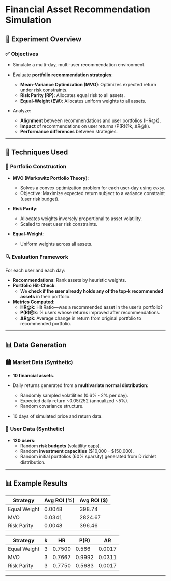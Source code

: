 # Financial Asset Recommendation Simulation


## 🧪 Experiment Overview

### ✅ **Objectives**

- Simulate a multi-day, multi-user recommendation environment.
- Evaluate **portfolio recommendation strategies**:
  - **Mean-Variance Optimization (MVO)**: Optimizes expected return under risk constraints.
  - **Risk Parity (RP)**: Allocates equal risk to all assets.
  - **Equal-Weight (EW)**: Allocates uniform weights to all assets.

- Analyze:
  - **Alignment** between recommendations and user portfolios (HR@k).
  - **Impact** of recommendations on user returns (P(R)@k, ΔR@k).
  - **Performance differences** between strategies.

---

## 🧠 Techniques Used

### 🏦 **Portfolio Construction**

- **MVO (Markowitz Portfolio Theory)**:
  - Solves a convex optimization problem for each user-day using `cvxpy`.
  - Objective: Maximize expected return subject to a variance constraint (user risk budget).

- **Risk Parity**:
  - Allocates weights inversely proportional to asset volatility.
  - Scaled to meet user risk constraints.

- **Equal-Weight**:
  - Uniform weights across all assets.

### 🔍 **Evaluation Framework**

For each user and each day:
- **Recommendations**: Rank assets by heuristic weights.
- **Portfolio Hit-Check**:
  - We **check if the user already holds any of the top-k recommended assets** in their portfolio.
- **Metrics Computed**:
  - **HR@k**: Hit Ratio—was a recommended asset in the user’s portfolio?
  - **P(R)@k**: % users whose returns improved after recommendations.
  - **ΔR@k**: Average change in return from original portfolio to recommended portfolio.

---

## 📊 Data Generation

### 🏙️ **Market Data (Synthetic)**

- **10 financial assets**.
- Daily returns generated from a **multivariate normal distribution**:
  - Randomly sampled volatilities (0.6% - 2% per day).
  - Expected daily return ~0.05/252 (annualized ~5%).
  - Random covariance structure.

- 10 days of simulated price and return data.

### 👥 **User Data (Synthetic)**

- **120 users**:
  - Random **risk budgets** (volatility caps).
  - Random **investment capacities** ($10,000 - $150,000).
  - Random initial portfolios (60% sparsity) generated from Dirichlet distribution.

---

## 📊 Example Results

| Strategy      | Avg ROI (%) | Avg ROI ($)   |
|---------------|-------------|---------------|
| Equal Weight  | 0.0048      | 398.74        |
| MVO           | 0.0341      | 2824.67       |
| Risk Parity   | 0.0048      | 396.46        |

| Strategy      | k   | HR      | P(R)    | ΔR     |
|---------------|-----|----------|---------|--------|
| Equal Weight  | 3   | 0.7500   | 0.566   | 0.0017 |
| MVO           | 3   | 0.7667   | 0.9992  | 0.0311 |
| Risk Parity   | 3   | 0.7750   | 0.5683  | 0.0017 |

---

